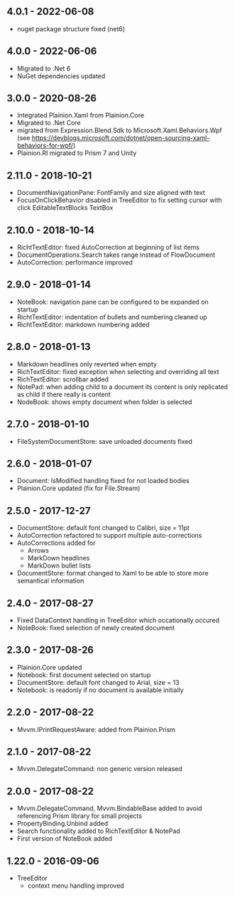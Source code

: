 ## 4.0.1 - 2022-06-08

- nuget package structure fixed (net6)

## 4.0.0 - 2022-06-06

- Migrated to .Net 6
- NuGet dependencies updated

## 3.0.0 - 2020-08-26

- Integrated Plainion.Xaml from Plainion.Core
- Migrated to .Net Core
- migrated from Expression.Blend.Sdk to Microsoft.Xaml.Behaviors.Wpf
  (see https://devblogs.microsoft.com/dotnet/open-sourcing-xaml-behaviors-for-wpf/)
- Plainion.RI migrated to Prism 7 and Unity

## 2.11.0 - 2018-10-21 

- DocumentNavigationPane: FontFamily and size aligned with text
- FocusOnClickBehavior disabled in TreeEditor to fix setting cursor with click
  EditableTextBlocks TextBox

## 2.10.0 - 2018-10-14

- RichtTextEditor: fixed AutoCorrection at beginning of list items
- DocumentOperations.Search takes range instead of FlowDocument
- AutoCorrection: performance improved
 
## 2.9.0 - 2018-01-14

- NoteBook: navigation pane can be configured to be expanded on startup
- RichtTextEditor: indentation of bullets and numbering cleaned up
- RichtTextEditor: markdown numbering added

## 2.8.0 - 2018-01-13

- Markdown headlines only reverted when empty
- RichTextEditor: fixed exception when selecting and overriding all text
- RichTextEditor: scrollbar added
- NotePad: when adding child to a document its content is only replicated as child if there really is content
- NodeBook: shows empty document when folder is selected

## 2.7.0 - 2018-01-10

- FileSystemDocumentStore: save unloaded documents fixed

## 2.6.0 - 2018-01-07

- Document: IsModified handling fixed for not loaded bodies
- Plainion.Core updated (fix for File.Stream)

## 2.5.0 - 2017-12-27

- DocumentStore: default font changed to Calibri, size = 11pt
- AutoCorrection refactored to support multiple auto-corrections
- AutoCorrections added for
  - Arrows
  - MarkDown headlines
  - MarkDown bullet lists
- DocumentStore: format changed to Xaml to be able to store more semantical information

## 2.4.0 - 2017-08-27

- Fixed DataContext handling in TreeEditor which occationally occured
- NoteBook: fixed selection of newly created document

## 2.3.0 - 2017-08-26

- Plainion.Core updated
- Notebook: first document selected on startup
- DocumentStore: default font changed to Arial, size = 13
- Notebook: is readonly if no document is available initially

## 2.2.0 - 2017-08-22

- Mvvm.IPrintRequestAware: added from Plainion.Prism

## 2.1.0 - 2017-08-22

- Mvvm.DelegateCommand: non generic version released

## 2.0.0 - 2017-08-22

- Mvvm.DelegateCommand, Mvvm.BindableBase added to avoid referencing Prism library for small projects
- PropertyBinding.Unbind added
- Search functionality added to RichTextEditor & NotePad
- First version of NoteBook added

## 1.22.0 - 2016-09-06

- TreeEditor
  - context menu handling improved
  